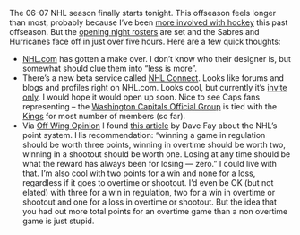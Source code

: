 The 06-07 NHL season finally starts tonight. This offseason feels longer
than most, probably because I’ve been [more involved with
hockey](http://devhawk.net/2006/07/06/meeting-ted-leonsis/) this
past offseason. But the [opening night
rosters](http://www.washingtoncaps.com/news/news.asp?story_id=4207) are
set and the Sabres and Hurricanes face off in just over five hours. Here
are a few quick thoughts:

-   [NHL.com](http://www.nhl.com/) has gotten a make over. I don’t know
    who their designer is, but somewhat should clue them into “less is
    more”.
-   There’s a new beta service called [NHL
    Connect](http://fans.nhl.com/5A-groups/). Looks like forums and
    blogs and profiles right on NHL.com. Looks cool, but currently it’s
    [invite only](http://fans.nhl.com/5A-oem/html/account.html). I would
    hope it would open up soon. Nice to see Caps fans representing – the
    [Washington Capitals Official
    Group](http://fans.nhl.com/nhl_groups/Washington_Capitals_Official_Group/) is
    tied with the
    [Kings](http://fans.nhl.com/nhl_groups/Los_Angeles_Kings_Official_Group/)
    for most number of members (so far).
-   Via [Off Wing
    Opinion](http://www.ericmcerlain.com/offwingopinion/archives/006560.php)
    I found [this
    article](http://washtimes.com/sports/20061003-114922-9831r.htm) by
    Dave Fay about the NHL’s point system. His recommendation: “winning
    a game in regulation should be worth three points, winning in
    overtime should be worth two, winning in a shootout should be worth
    one. Losing at any time should be what the reward has always been
    for losing — zero.” I could live with that. I’m also cool with two
    points for a win and none for a loss, regardless if it goes to
    overtime or shootout. I’d even be OK (but not elated) with three for
    a win in regulation, two for a win in overtime or shootout and one
    for a loss in overtime or shootout. But the idea that you had out
    more total points for an overtime game than a non overtime game is
    just stupid.

